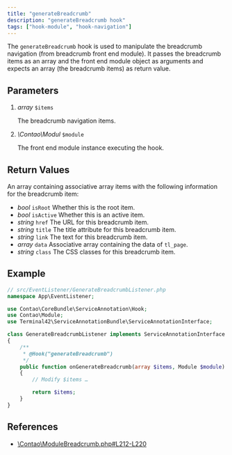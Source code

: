 ```yaml
---
title: "generateBreadcrumb"
description: "generateBreadcrumb hook"
tags: ["hook-module", "hook-navigation"]
---
```


The `generateBreadcrumb` hook is used to manipulate the breadcrumb navigation 
(from breadcrumb front end module). It passes the breadcrumb items as an array
and the front end module object as arguments and expects an array (the breadcrumb
items) as return value.


## Parameters

1. *array* `$items`

    The breadcrumb navigation items.

2. *\Contao\Modul* `$module`

    The front end module instance executing the hook.


## Return Values

An array containing associative array items with the following information
for the breadcrumb item:

* *bool* `isRoot` Whether this is the root item.
* *bool* `isActive` Whether this is an active item.
* *string* `href` The URL for this breadcrumb item.
* *string* `title` The title attribute for this breadcrumb item.
* *string* `link` The text for this breadcrumb item.
* *array* `data` Associative array containing the data of `tl_page`.
* *string* `class` The CSS classes for this breadcrumb item.


## Example

```php
// src/EventListener/GenerateBreadcrumbListener.php
namespace App\EventListener;

use Contao\CoreBundle\ServiceAnnotation\Hook;
use Contao\Module;
use Terminal42\ServiceAnnotationBundle\ServiceAnnotationInterface;

class GenerateBreadcrumbListener implements ServiceAnnotationInterface
{
    /**
     * @Hook("generateBreadcrumb")
     */
    public function onGenerateBreadcrumb(array $items, Module $module): array
    {
        // Modify $items …

        return $items;
    }
}
```


## References

* [\Contao\ModuleBreadcrumb.php#L212-L220](https://github.com/contao/contao/blob/4.7.6/core-bundle/src/Resources/contao/modules/ModuleBreadcrumb.php#L212-L220)

